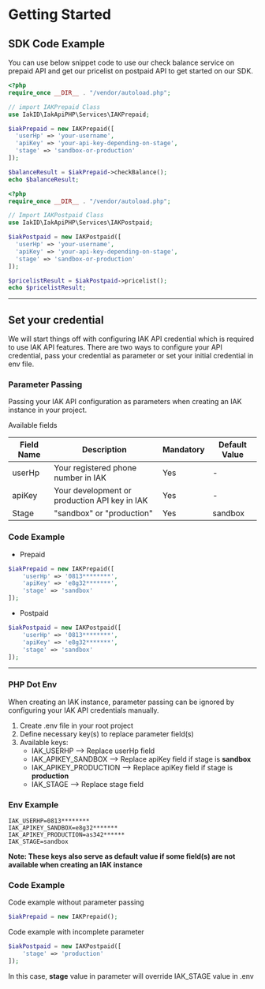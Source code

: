 # Getting Started

## SDK Code Example
You can use below snippet code to use our check balance service on prepaid API and get our pricelist on postpaid API to get started on our SDK.
```php
<?php
require_once __DIR__ . "/vendor/autoload.php";

// import IAKPrepaid Class
use IakID\IakApiPHP\Services\IAKPrepaid;

$iakPrepaid = new IAKPrepaid([
  'userHp' => 'your-username',
  'apiKey' => 'your-api-key-depending-on-stage',
  'stage' => 'sandbox-or-production'
]);

$balanceResult = $iakPrepaid->checkBalance();
echo $balanceResult;
```

```php
<?php
require_once __DIR__ . "/vendor/autoload.php";

// Import IAKPostpaid Class
use IakID\IakApiPHP\Services\IAKPostpaid;

$iakPostpaid = new IAKPostpaid([
  'userHp' => 'your-username',
  'apiKey' => 'your-api-key-depending-on-stage',
  'stage' => 'sandbox-or-production'
]);

$pricelistResult = $iakPostpaid->pricelist();
echo $pricelistResult;
```

---

## Set your credential
We will start things off with configuring IAK API credential which is required to use IAK API features. There are two ways to configure your API credential, pass your credential as parameter or set your initial credential in env file.

### Parameter Passing
Passing your IAK API configuration as parameters when creating an IAK instance in your project.

Available fields

| Field Name | Description | Mandatory | Default Value |
|---|---|---|---|
| userHp | Your registered phone number in IAK | Yes | - |
| apiKey | Your development or production API key in IAK | Yes | - |
| Stage | "sandbox" or "production" | Yes | sandbox |

### Code Example
- Prepaid
```php
$iakPrepaid = new IAKPrepaid([
    'userHp' => '0813********',
    'apiKey' => 'e8g32*******',
    'stage' => 'sandbox'
]);
```
- Postpaid
```php
$iakPostpaid = new IAKPostpaid([
    'userHp' => '0813********',
    'apiKey' => 'e8g32*******',
    'stage' => 'sandbox'
]);
```
---

### PHP Dot Env
When creating an IAK instance, parameter passing can be ignored by configuring your IAK API credentials manually.
1. Create .env file in your root project
2. Define necessary key(s) to replace parameter field(s)
3. Available keys:
    - IAK_USERHP --> Replace userHp field
    - IAK_APIKEY_SANDBOX --> Replace apiKey field if stage is **sandbox**
    - IAK_APIKEY_PRODUCTION --> Replace apiKey field if stage is **production**
    - IAK_STAGE --> Replace stage field


### Env Example
```
IAK_USERHP=0813********
IAK_APIKEY_SANDBOX=e8g32*******
IAK_APIKEY_PRODUCTION=as342******
IAK_STAGE=sandbox
```
**Note: These keys also serve as default value if some field(s) are not available when creating an IAK instance**

### Code Example

Code example without parameter passing
```php
$iakPrepaid = new IAKPrepaid();
```

Code example with incomplete parameter
```php
$iakPostpaid = new IAKPostpaid([
    'stage' => 'production'
]);
```
In this case, **stage** value in parameter will override IAK_STAGE value in .env
